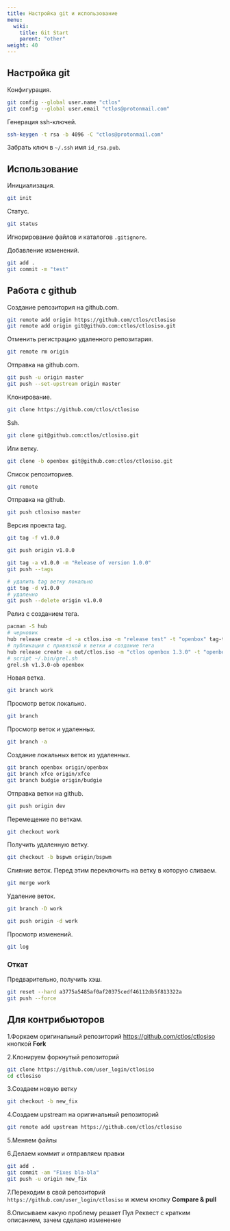 ```yaml
---
title: Настройка git и использование
menu:
  wiki:
    title: Git Start
    parent: "other"
weight: 40
---
```


## Настройка git

Конфигурация.

```bash
git config --global user.name "ctlos"
git config --global user.email "ctlos@protonmail.com"
```

Генерация ssh-ключей.

```bash
ssh-keygen -t rsa -b 4096 -C "ctlos@protonmail.com"
```

Забрать ключ в `~/.ssh` имя `id_rsa.pub`.

## Использование

Инициализация.

```bash
git init
```

Статус.

```bash
git status
```

Игнорирование файлов и каталогов `.gitignore`.

Добавление изменений.

```bash
git add .
git commit -m "test"
```

## Работа с github

Создание репозитория на github.com.

```bash
git remote add origin https://github.com/ctlos/ctlosiso
git remote add origin git@github.com:ctlos/ctlosiso.git
```

Отменить регистрацию удаленного репозитария.

```bash
git remote rm origin
```

Отправка на github.com.

```bash
git push -u origin master
git push --set-upstream origin master
```

Клонирование.

```bash
git clone https://github.com/ctlos/ctlosiso
```

Ssh.

```bash
git clone git@github.com:ctlos/ctlosiso.git
```

Или ветку.

```bash
git clone -b openbox git@github.com:ctlos/ctlosiso.git
```

Список репозиториев.

```bash
git remote
```

Отправка на github.

```bash
git push ctlosiso master
```

Версия проекта tag.

```bash
git tag -f v1.0.0

git push origin v1.0.0

git tag -a v1.0.0 -m "Release of version 1.0.0"
git push --tags

# удалить tag ветку локально
git tag -d v1.0.0
# удаленно
git push --delete origin v1.0.0
```

Релиз с созданием тега.

```bash
pacman -S hub
# черновик
hub release create -d -a ctlos.iso -m "release test" -t "openbox" tag-test
# публикация с привязкой к ветки и создание тега
hub release create -a out/ctlos.iso -m "ctlos openbox 1.3.0" -t "openbox" v1.3.0-ob
# script ~/.bin/grel.sh
grel.sh v1.3.0-ob openbox
```

Новая ветка.

```bash
git branch work
```

Просмотр веток локально.

```bash
git branch
```

Просмотр веток и удаленных.

```bash
git branch -a
```

Создание локальных веток из удаленных.

```bash
git branch openbox origin/openbox
git branch xfce origin/xfce
git branch budgie origin/budgie
```

Отправка ветки на github.

```bash
git push origin dev
```

Перемещение по веткам.

```bash
git checkout work
```

Получить удаленную ветку.

```bash
git checkout -b bspwm origin/bspwm
```

Слияние веток. Перед этим переключить на ветку в которую сливаем.

```bash
git merge work
```

Удаление веток.

```bash
git branch -D work

git push origin -d work
```

Просмотр изменений.

```bash
git log
```

### Откат

Предварительно, получить хэш.

```bash
git reset --hard a3775a5485af0af20375cedf46112db5f813322a
git push --force
```

## Для контрибьюторов

1.Форкаем оригинальный репозиторий https://github.com/ctlos/ctlosiso кнопкой **Fork**

2.Клонируем форкнутый репозиторий

```bash
git clone https://github.com/user_login/ctlosiso
cd ctlosiso
```

3.Создаем новую ветку

```bash
git checkout -b new_fix
```

4.Создаем upstream на оригинальный репозиторий

```bash
git remote add upstream https://github.com/ctlos/ctlosiso
```

5.Меняем файлы

6.Делаем коммит и отправляем правки

```bash
git add .
git commit -am "Fixes bla-bla"
git push -u origin new_fix
```

7.Переходим в свой репозиторий `https://github.com/user_login/ctlosiso` и жмем кнопку **Compare & pull**

8.Описываем какую проблему решает Пул Реквест с кратким описанием, зачем сделано изменение
